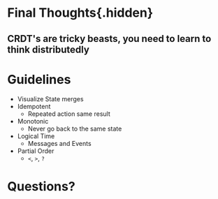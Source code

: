 # Final Thoughts{.hidden}
## CRDT's are tricky beasts, you need to learn to think distributedly

# Guidelines
* Visualize State merges
* Idempotent
  * Repeated action same result
* Monotonic
  * Never go back to the same state
* Logical Time
  * Messages and Events
* Partial Order
  * `<`, `>`, `?`

# Questions?
